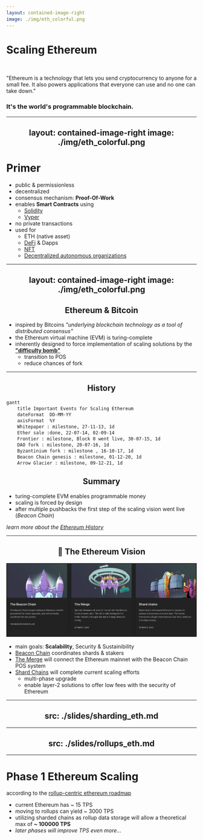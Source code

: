 ```yaml
---
layout: contained-image-right
image: ./img/eth_colorful.png
---
```

# Scaling Ethereum

<br/>

"Ethereum is a technology that lets you send cryptocurrency to anyone for a small fee. It also powers applications that everyone can use and no one can take down."

### It's the world's programmable blockchain.

<!--
a technology with this much impact and use cases should be fast and cheap
-->


---
layout: contained-image-right
image: ./img/eth_colorful.png
---

# Primer

- public & permissionless
- decentralized
- consensus mechanism: **Proof-Of-Work**
- enables **Smart Contracts** using
	* [Solidity](https://docs.soliditylang.org/en/v0.8.14/)
  * [Vyper](https://vyper.readthedocs.io/en/stable/)
- no private transactions
- used for
	* ETH (native asset)
    * [DeFi](https://ethereum.org/en/defi/) & Dapps
    * [NFT](https://ethereum.org/en/nft/)
    * [Decentralized autonomous organizations](https://ethereum.org/en/dao/)


---
layout: contained-image-right
image: ./img/eth_colorful.png
---

## Ethereum & Bitcoin

- inspired by Bitcoins *"underlying blockchain technology as a tool of distributed consensus"*
- the Ethereum virtual machine (EVM) is turing-complete
- inherently designed to force implementation of scaling solutions by the [**"difficulty bomb"**](https://ethereum.org/en/glossary/#difficulty-bomb)
	- transition to POS
  - reduce chances of fork

<!--
# Difficulty Bomb
intentional and sudden increase in mining difficulty that will occur when ETH 2.0 and proof-of-work update is released to the Ethereum network
-->


---

## <logos-ethereum-color /> History
```mermaid
gantt
    title Important Events for Scaling Ethereum
    dateFormat  DD-MM-YY
	axisFormat  %Y
	Whitepaper : milestone, 27-11-13, 1d
    Ether sale :done, 22-07-14, 02-09-14
    Frontier : milestone, Block 0 went live, 30-07-15, 1d
    DAO fork : milestone, 20-07-16, 1d
    Byzantinium fork : milestone , 16-10-17, 1d
    Beacon Chain genesis : milestone, 01-12-20, 1d
    Arrow Glacier : milestone, 09-12-21, 1d
```

## Summary
- turing-complete EVM enables programmable money
- scaling is forced by design
- after multiple pushbacks the first step of the scaling vision went live (*Beacon Chain*)

*learn more about the [Ethereum History](https://ethereum.org/en/history/)*

<!-- 
- in September 2015 one ETH was priced at 1.24$ USD
- **DAO fork**
	- insecure contract was drained for over 3.6mil ETH
	- miners refused to fork because the incident wasn't a protocol defect -> *Ethereum Classic* was created
- **Byzantinium Fork**
	- delayed difficulty bomb
	- ETH price $334 USD leaving early investors at a 270x
- **Beacon Chain genesis**
	- block 1 produced
	- will coordinate the network, serving as the consensus layer
	-  introduced proof-of-stake to the Ethereum ecosystem as phase 0
- **Arrow Glacier**
	- further pushback of the difficulty bomb
	- ETH priced at $4111 USD leaving early investors at a 3315x
 -->

---

## 🔭 The Ethereum Vision

<div class="container mx-auto flex flex-row justify-center">
    <img src="/img/ethereum_vision.png" class="my-3 h-60 rounded"/>
</div>

- main goals: **Scalability**, Security & Sustainibility
- [Beacon Chain](https://ethereum.org/en/upgrades/beacon-chain/) coordinates shards & stakers
- [The Merge](https://ethereum.org/en/upgrades/merge/) will connect the Ethereum mainnet with the Beacon Chain POS system
- [Shard Chains](https://ethereum.org/en/upgrades/shard-chains/) will complete current scaling efforts
  * multi-phase upgrade
  * enable layer-2 solutions to offer low fees with the security of Ethereum

<!-- 
- **merge** will end POW on Ethereum
-->

<style>
  h2 {
    text-align: center;
  }
</style>


---
src: ./slides/sharding_eth.md
---


---
src: ./slides/rollups_eth.md
---


---

# <logos-ethereum-color /> Phase 1 Ethereum Scaling
according to the [rollup-centric ethereum roadmap](https://ethereum-magicians.org/t/a-rollup-centric-ethereum-roadmap/4698)

- current Ethereum has ~ 15 TPS
- moving to rollups can yield ~ 3000 TPS
- utilizing sharded chains as rollup data storage will allow a theoretical max of **~ 100000 TPS**
- _later phases will improve TPS even more..._

<!--
- die roadmap ist bereits relativ alt: Oktober 2020
- ändert sich ständig
- Zahlen sind häufig Schätzungen
- **Allerdings**: es wird VIEL schneller
-->
